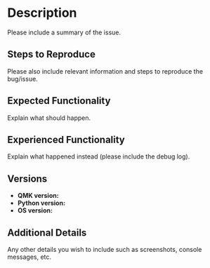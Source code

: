 # Description
Please include a summary of the issue. 


## Steps to Reproduce
Please also include relevant information and steps to reproduce the bug/issue.


## Expected Functionality
Explain what should happen.


## Experienced Functionality
Explain what happened instead (please include the debug log).


## Versions
- **QMK version:**
- **Python version:**
- **OS version:**


## Additional Details
Any other details you wish to include such as screenshots, console messages, etc.
